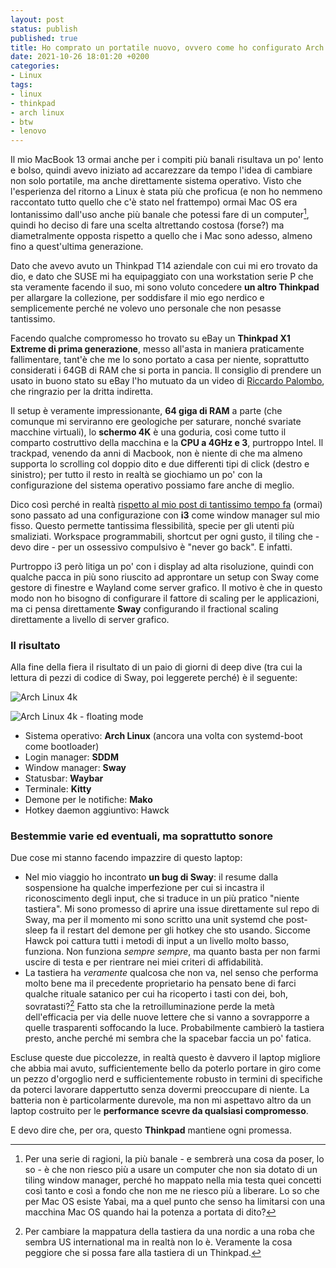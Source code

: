 ```yaml
---
layout: post
status: publish
published: true
title: Ho comprato un portatile nuovo, ovvero come ho configurato Arch Linux sul mio Thinkpad X1 Extreme
date: 2021-10-26 18:01:20 +0200
categories: 
- Linux
tags: 
- linux
- thinkpad
- arch linux
- btw
- lenovo
---
```


Il mio MacBook 13 ormai anche per i compiti più banali risultava un po' lento e bolso, quindi avevo iniziato ad accarezzare da tempo l'idea di cambiare non solo portatile, ma anche direttamente sistema operativo. Visto che l'esperienza del ritorno a Linux è stata più che proficua (e non ho nemmeno raccontato tutto quello che c'è stato nel frattempo) ormai Mac OS era lontanissimo dall'uso anche più banale che potessi fare di un computer[^1], quindi ho deciso di fare una scelta altrettando costosa (forse?) ma diametralmente opposta rispetto a quello che i Mac sono adesso, almeno fino a quest'ultima generazione.

Dato che avevo avuto un Thinkpad T14 aziendale con cui mi ero trovato da dio, e dato che SUSE mi ha equipaggiato con una workstation serie P che sta veramente facendo il suo, mi sono voluto concedere **un altro Thinkpad** per allargare la collezione, per soddisfare il mio ego nerdico e semplicemente perché ne volevo uno personale che non pesasse tantissimo.

Facendo qualche compromesso ho trovato su eBay un **Thinkpad X1 Extreme di prima generazione**, messo all'asta in maniera praticamente fallimentare, tant'è che me lo sono portato a casa per niente, soprattutto considerati i 64GB di RAM che si porta in pancia. Il consiglio di prendere un usato in buono stato su eBay l'ho mutuato da un video di [Riccardo Palombo](https://riccardo.im/), che ringrazio per la dritta indiretta.

Il setup è veramente impressionante, **64 giga di RAM** a parte (che comunque mi serviranno ere geologiche per saturare, nonché svariate macchine virtuali), lo **schermo 4K** è una goduria, così come tutto il comparto costruttivo della macchina e la **CPU a 4GHz e 3**, purtroppo Intel. Il trackpad, venendo da anni di Macbook, non è niente di che ma almeno supporta lo scrolling col doppio dito e due differenti tipi di click (destro e sinistro); per tutto il resto in realtà se giochiamo un po' con la configurazione del sistema operativo possiamo fare anche di meglio.

Dico così perché in realtà [rispetto al mio post di tantissimo tempo fa](https://dottorblaster.it/2020/12/back-to-linux/) (ormai) sono passato ad una configurazione con **i3** come window manager sul mio fisso. Questo permette tantissima flessibilità, specie per gli utenti più smaliziati. Workspace programmabili, shortcut per ogni gusto, il tiling che - devo dire - per un ossessivo compulsivo è "never go back". E infatti.

Purtroppo i3 però litiga un po' con i display ad alta risoluzione, quindi con qualche pacca in più sono riuscito ad approntare un setup con Sway come gestore di finestre e Wayland come server grafico. Il motivo è che in questo modo non ho bisogno di configurare il fattore di scaling per le applicazioni, ma ci pensa direttamente **Sway** configurando il fractional scaling direttamente a livello di server grafico.

### Il risultato
Alla fine della fiera il risultato di un paio di giorni di deep dive (tra cui la lettura di pezzi di codice di Sway, poi leggerete perché) è il seguente:

![Arch Linux 4k](https://gitlab.com/dottorblaster/blog-images/-/raw/master/screenshots/20211026_17h55m18s_grim.png)

![Arch Linux 4k - floating mode](https://gitlab.com/dottorblaster/blog-images/-/raw/master/screenshots/20211026_17h41m05s_grim.png)

- Sistema operativo: **Arch Linux** (ancora una volta con systemd-boot come bootloader)
- Login manager: **SDDM**
- Window manager: **Sway**
- Statusbar: **Waybar**
- Terminale: **Kitty**
- Demone per le notifiche: **Mako**
- Hotkey daemon aggiuntivo: Hawck

### Bestemmie varie ed eventuali, ma soprattutto sonore
Due cose mi stanno facendo impazzire di questo laptop:

- Nel mio viaggio ho incontrato **un bug di Sway**: il resume dalla sospensione ha qualche imperfezione per cui si incastra il riconoscimento degli input, che si traduce in un più pratico "niente tastiera". Mi sono promesso di aprire una issue direttamente sul repo di Sway, ma per il momento mi sono scritto una unit systemd che post-sleep fa il restart del demone per gli hotkey che sto usando. Siccome Hawck poi cattura tutti i metodi di input a un livello molto basso, funziona. Non funziona _sempre sempre_, ma quanto basta per non farmi uscire di testa e per rientrare nei miei criteri di affidabilità.
- La tastiera ha _veramente_ qualcosa che non va, nel senso che performa molto bene ma il precedente proprietario ha pensato bene di farci qualche rituale satanico per cui ha ricoperto i tasti con dei, boh, sovratasti?[^2] Fatto sta che la retroilluminazione perde la metà dell'efficacia per via delle nuove lettere che si vanno a sovrapporre a quelle trasparenti soffocando la luce. Probabilmente cambierò la tastiera presto, anche perché mi sembra che la spacebar faccia un po' fatica.

Escluse queste due piccolezze, in realtà questo è davvero il laptop migliore che abbia mai avuto, sufficientemente bello da poterlo portare in giro come un pezzo d'orgoglio nerd e sufficientemente robusto in termini di specifiche da poterci lavorare dappertutto senza dovermi preoccupare di niente. La batteria non è particolarmente durevole, ma non mi aspettavo altro da un laptop costruito per le **performance scevre da qualsiasi compromesso**.

E devo dire che, per ora, questo **Thinkpad** mantiene ogni promessa.

[^1]: Per una serie di ragioni, la più banale - e sembrerà una cosa da poser, lo so - è che non riesco più a usare un computer che non sia dotato di un tiling window manager, perché ho mappato nella mia testa quei concetti così tanto e così a fondo che non me ne riesco più a liberare. Lo so che per Mac OS esiste Yabai, ma a quel punto che senso ha limitarsi con una macchina Mac OS quando hai la potenza a portata di dito?

[^2]: Per cambiare la mappatura della tastiera da una nordic a una roba che sembra US international ma in realtà non lo è. Veramente la cosa peggiore che si possa fare alla tastiera di un Thinkpad.

